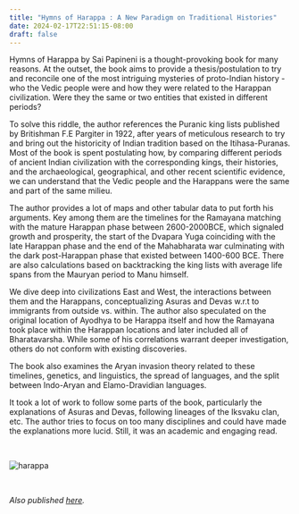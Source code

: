 ```yaml
---
title: "Hymns of Harappa : A New Paradigm on Traditional Histories"
date: 2024-02-17T22:51:15-08:00
draft: false
---
```


Hymns of Harappa by Sai Papineni is a thought-provoking book for many reasons. At the outset, the book aims to provide a thesis/postulation to try and reconcile one of the most intriguing mysteries of proto-Indian history - who the Vedic people were and how they were related to the Harappan civilization. Were they the same or two entities that existed in different periods?

To solve this riddle, the author references the Puranic king lists published by Britishman F.E Pargiter in 1922, after years of meticulous research to try and bring out the historicity of Indian tradition based on the Itihasa-Puranas. Most of the book is spent postulating how, by comparing different periods of ancient Indian civilization with the corresponding kings, their histories, and the archaeological, geographical, and other recent scientific evidence, we can understand that the Vedic people and the Harappans were the same and part of the same milieu. 

The author provides a lot of maps and other tabular data to put forth his arguments. Key among them are the timelines for the Ramayana matching with the mature Harappan phase between 2600-2000BCE, which signaled growth and prosperity, the start of the Dvapara Yuga coinciding with the late Harappan phase and the end of the Mahabharata war culminating with the dark post-Harappan phase that existed between 1400-600 BCE. There are also calculations based on backtracking the king lists with average life spans from the Mauryan period to Manu himself.

We dive deep into civilizations East and West, the interactions between them and the Harappans, conceptualizing Asuras and Devas w.r.t to immigrants from outside vs. within. The author also speculated on the original location of Ayodhya to be Harappa itself and how the Ramayana took place within the Harappan locations and later included all of Bharatavarsha. While some of his correlations warrant deeper investigation, others do not conform with existing discoveries. 

The book also examines the Aryan invasion theory related to these timelines, genetics, and linguistics, the spread of languages, and the split between Indo-Aryan and Elamo-Dravidian languages. 

It took a lot of work to follow some parts of the book, particularly the explanations of Asuras and Devas, following lineages of the Iksvaku clan, etc. The author tries to focus on too many disciplines and could have made the explanations more lucid. Still, it was an academic and engaging read. 


&nbsp;&nbsp;

![harappa](/harappa.jpg)

&nbsp;&nbsp;

*Also published [here](https://www.goodreads.com/review/show/3878721435).*